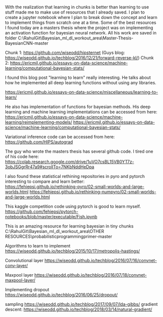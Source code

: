 With the realization that learning in chunks is better than learning to use stuff made me to make use of resources that I already saved. I plan to create a jupyter notebook where I plan to break down the concept and learn to implement things from scratch one at a time. Some of the best resources I found today are a masters thesis where the project was on implementing an activation function for bayesian neural network. All his work are saved in folder 
C:\RahulGit\Bayesian_ml_dl_workout_area\Master-Thesis-BayesianCNN-master

Chunk 1: https://github.com/wiseodd/hipsternet (Guys blog: https://wiseodd.github.io/techblog/2016/12/21/forward-reverse-kl/)
Chunk 2: https://ericmjl.github.io/essays-on-data-science/machine-learning/computational-bayesian-stats/


I found this blog post "learning to learn" really interesting. He talks about how he implemented all deep learning functions without using any libraries.

https://ericmjl.github.io/essays-on-data-science/miscellaneous/learning-to-learn/

He also has implementation of functions for bayesian methods. His deep learning and machine learning implementations can be accessed from here:
https://ericmjl.github.io/essays-on-data-science/machine-learning/reimplementing-models/
https://ericmjl.github.io/essays-on-data-science/machine-learning/computational-bayesian-stats/

Variational inference code can be accessed from here: https://github.com/HIPS/autograd

The guy who wrote the masters thesis has several github code. I tired one of his code here: https://colab.research.google.com/drive/1uVO7csBL15VB0YT7z-3obJSGgrRr47a9#scrollTo=7NKbNddHeDpa

I also found these statistical rethining repositories in pyro and pytorch interesting to compare and learn better: 
https://fehiepsi.github.io/rethinking-pyro/02-small-worlds-and-large-worlds.html
https://fehiepsi.github.io/rethinking-numpyro/02-small-worlds-and-large-worlds.html

This kaggle competition code using pytorch is good to learn myself.
https://github.com/fehiepsi/pytorch-notebooks/blob/master/executable/Fish.ipynb


This is an amazing resource for learning bayesian in tiny chunks
C:\RahulGit\Bayesian_ml_dl_workout_area\OTHER RESOURCES\probabilisticprogrammingprimer-master


Algorithms to learn to implement
https://wiseodd.github.io/techblog/2015/10/17/metropolis-hastings/


Convolutional layer
https://wiseodd.github.io/techblog/2016/07/16/convnet-conv-layer/

Maxpool layer
https://wiseodd.github.io/techblog/2016/07/18/convnet-maxpool-layer/

Implementing dropout
https://wiseodd.github.io/techblog/2016/06/25/dropout/

sampling
https://wiseodd.github.io/techblog/2017/09/07/lda-gibbs/
gradient descent: https://wiseodd.github.io/techblog/2018/03/14/natural-gradient/
